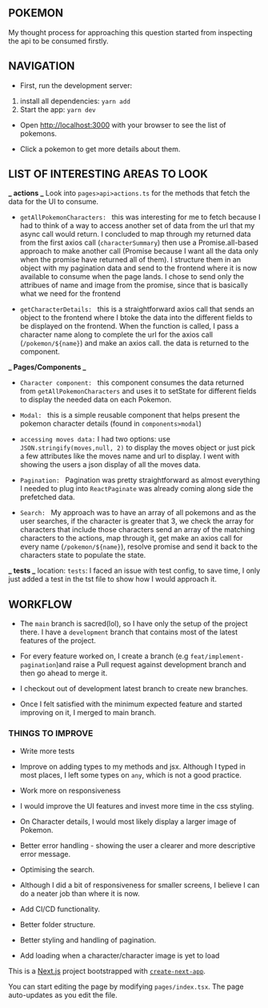 ## POKEMON

My thought process for approaching this question started from inspecting the api to be consumed firstly.

## NAVIGATION

- First, run the development server: 

1. install all dependencies: `yarn add`
2. Start the app: `yarn dev`

- Open [http://localhost:3000](http://localhost:3000) with your browser to see the list of pokemons.

- Click a pokemon to get more details about them.
## LIST OF INTERESTING AREAS TO LOOK
**_ actions _**
Look into `pages>api>actions.ts` for the methods that fetch the data for the UI to consume.



- `getAllPokemonCharacters: ` this was interesting for me to fetch because I had to think of a way to access another set of data from the url that my async call would return. I concluded to map through my returned data from the first axios call (`characterSummary`) then use a Promise.all-based approach to make another call (Promise because I want all the data only when the promise have returned all of them).
I structure them in an object with my pagination data and send to the frontend where it is now available to consume when the page lands.
I chose to send only the attribues of name and image from the promise, since that is basically what we need for the frontend

- `getCharacterDetails: ` this is a straightforward axios call that sends an object to the frontend where I btoke the data into the different fields to be displayed on the frontend.
  When the function is called, I pass a character name along to complete the url for the axios call (`/pokemon/${name}`) and make an axios call. the data is returned to the component.

**_ Pages/Components _**

- `Character component: ` this component consumes the data returned from `getAllPokemonCharacters` and uses it to setState for different fields to display the needed data on each Pokemon.

- `Modal: ` this is a simple reusable component that helps present the pokemon character details (found in `components>modal`)

- `accessing moves data:` I had two options: use `JSON.stringify(moves,null, 2)` to display the moves object or just pick a few attributes like the moves name and url to display. I went with showing the users a json display of all the moves data.

- `Pagination: ` Pagination was pretty straightforward as almost everything I needed to plug into `ReactPaginate` was already coming along side the prefetched data.

- `Search: ` My approach was to have an array of all pokemons and as the user searches, if the character is greater that 3, we check the array for characters that include those characters send an array of the matching characters to the actions, map through it, get make an axios call for every name (`/pokemon/${name}`), resolve promise and send it back to the characters state to populate the state.

**_ tests _**
location: `tests`: I faced an issue with test config, to save time, I only just added a test in the tst file to show how I would approach it.

## WORKFLOW
- The `main` branch is sacred(lol), so I have only the setup of the project there. I have a `development` branch that contains most of the latest features of the project.

- For every feature worked on, I create a branch (e.g `feat/implement-pagination`)and raise a Pull request against development branch and then go ahead to merge it.  

- I checkout out of development latest branch to create new branches.

- Once I felt satisfied with the minimum expected feature and started improving on it, I merged to main branch.

### THINGS TO IMPROVE

- Write more tests

- Improve on adding types to my methods and jsx. Although I typed in most places, I left some types on `any`, which is not a good practice.

- Work more on responsiveness

- I would improve the UI features and invest more time in the css styling.

- On Character details, I would most likely display a larger image of Pokemon.

- Better error handling - showing the user a clearer and more descriptive error message.

- Optimising the search.

- Although I did a bit of responsiveness for smaller screens, I believe I can do a neater job than where it is now.

- Add CI/CD functionality.

- Better folder structure.

- Better styling and handling of pagination.

- Add loading when a character/character image is yet to load 

This is a [Next.js](https://nextjs.org/) project bootstrapped with [`create-next-app`](https://github.com/vercel/next.js/tree/canary/packages/create-next-app).

You can start editing the page by modifying `pages/index.tsx`. The page auto-updates as you edit the file.
